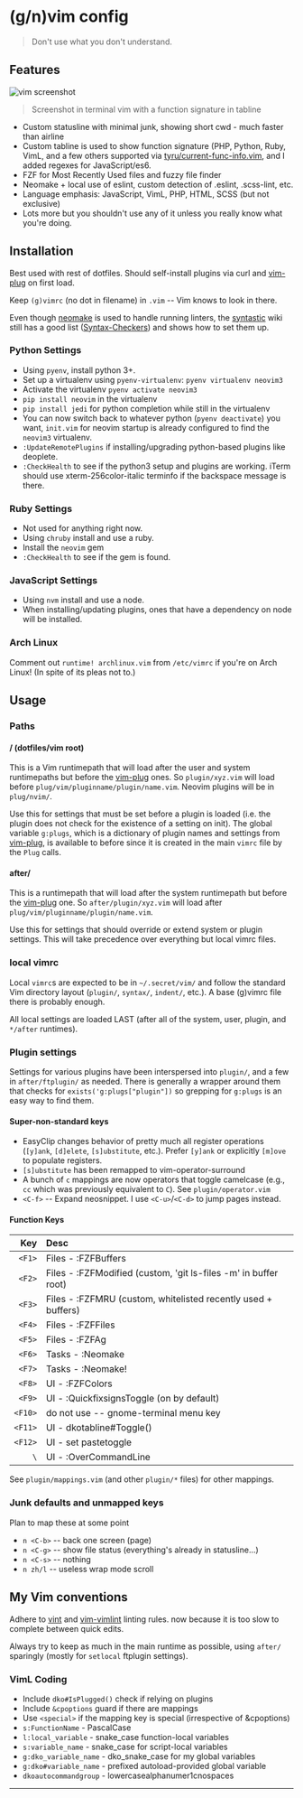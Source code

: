 # (g/n)vim config

> Don't use what you don't understand.

## Features

![vim screenshot][screenshot]
> Screenshot in terminal vim with a function signature in tabline

- Custom statusline with minimal junk, showing short cwd - much faster than
  airline
- Custom tabline is used to show function signature (PHP, Python, Ruby, VimL,
  and a few others supported via [tyru/current-func-info.vim], and I added
  regexes for JavaScript/es6.
- FZF for Most Recently Used files and fuzzy file finder
- Neomake + local use of eslint, custom detection of .eslint, .scss-lint,
  etc.
- Language emphasis: JavaScript, VimL, PHP, HTML, SCSS (but not exclusive)
- Lots more but you shouldn't use any of it unless you really know what you're
  doing.

## Installation

Best used with rest of dotfiles. Should self-install plugins via curl and
[vim-plug] on first load.

Keep `(g)vimrc` (no dot in filename) in `.vim` -- Vim knows to look in there.

Even though [neomake] is used to handle running linters, the [syntastic] wiki
still has a good list ([Syntax-Checkers]) and shows how to set them up.

### Python Settings

- Using `pyenv`, install python 3+.
- Set up a virtualenv using `pyenv-virtualenv`: `pyenv virtualenv neovim3`
- Activate the virtualenv `pyenv activate neovim3`
- `pip install neovim` in the virtualenv
- `pip install jedi` for python completion while still in the virtualenv
- You can now switch back to whatever python (`pyenv deactivate`) you want,
  `init.vim` for neovim startup is already configured to find the `neovim3`
  virtualenv.
- `:UpdateRemotePlugins` if installing/upgrading python-based plugins like
  deoplete.
- `:CheckHealth` to see if the python3 setup and plugins are working. iTerm
  should use xterm-256color-italic terminfo if the backspace message is there.

### Ruby Settings

- Not used for anything right now.
- Using `chruby` install and use a ruby.
- Install the `neovim` gem
- `:CheckHealth` to see if the gem is found.

### JavaScript Settings

- Using `nvm` install and use a node.
- When installing/updating plugins, ones that have a dependency on node will
  be installed.

### Arch Linux

Comment out `runtime! archlinux.vim` from `/etc/vimrc` if you're on Arch Linux!
(In spite of its pleas not to.)

## Usage

### Paths

#### / (dotfiles/vim root)

This is a Vim runtimepath that will load after the user and system runtimepaths
but before the [vim-plug] ones. So `plugin/xyz.vim` will load before
`plug/vim/pluginname/plugin/name.vim`. Neovim plugins will be in `plug/nvim/`.

Use this for settings that must be set before a plugin is loaded (i.e. the
plugin does not check for the existence of a setting on init). The global
variable `g:plugs`, which is a dictionary of plugin names and settings from
[vim-plug], is available to before since it is created in the main `vimrc` file
by the `Plug` calls.

#### after/

This is a runtimepath that will load after the system runtimepath but before
the [vim-plug] one. So `after/plugin/xyz.vim` will load after
`plug/vim/pluginname/plugin/name.vim`.

Use this for settings that should override or extend system or plugin settings.
This will take precedence over everything but local vimrc files.

### local vimrc

Local `vimrc`s are expected to be in `~/.secret/vim/` and follow the standard
Vim directory layout (`plugin/`, `syntax/`, `indent/`, etc.). A base (g)vimrc
file there is probably enough.

All local settings are loaded LAST (after all of the system, user, plugin, and
`*/after` runtimes).

### Plugin settings

Settings for various plugins have been interspersed into `plugin/`, and a few
in `after/ftplugin/` as needed. There is generally a wrapper around them that
checks for `exists('g:plugs["plugin"])` so grepping for `g:plugs` is an easy
way to find them.

#### Super-non-standard keys

- EasyClip changes behavior of pretty much all register operations (`[y]ank`,
  `[d]elete`, `[s]ubstitute`, etc.). Prefer `[y]ank` or explicitly `[m]ove` to
  populate registers.
- `[s]ubstitute` has been remapped to vim-operator-surround
- A bunch of `c` mappings are now operators that toggle camelcase (e.g., `cc`
  which was previously equivalent to `C`). See `plugin/operator.vim`
- `<C-f>` -- Expand neosnippet. I use `<C-u>`/`<C-d>` to jump pages instead.

#### Function Keys

|     Key | Desc                                                               |
| ------: | :----------------------------------------------------------------- |
| `<F1>`  | Files - :FZFBuffers |
| `<F2>`  | Files - :FZFModified (custom, 'git ls-files -m' in buffer root) |
| `<F3>`  | Files - :FZFMRU (custom, whitelisted recently used + buffers) |
| `<F4>`  | Files - :FZFFiles |
| `<F5>`  | Files - :FZFAg |
| `<F6>`  | Tasks - :Neomake |
| `<F7>`  | Tasks - :Neomake! |
| `<F8>`  | UI - :FZFColors |
| `<F9>`  | UI - :QuickfixsignsToggle (on by default) |
| `<F10>` | do not use -- gnome-terminal menu key |
| `<F11>` | UI - dkotabline#Toggle() |
| `<F12>` | UI - set pastetoggle |
| `\`     | UI - :OverCommandLine |

See `plugin/mappings.vim` (and other `plugin/*` files) for other mappings.

### Junk defaults and unmapped keys

Plan to map these at some point

- `n <C-b>` -- back one screen (page)
- `n <C-g>` -- show file status (everything's already in statusline...)
- `n <C-s>` -- nothing
- `n zh/l`  -- useless wrap mode scroll

## My Vim conventions

Adhere to [vint](https://github.com/Kuniwak/vint) and
[vim-vimlint](https://github.com/syngan/vim-vimlint) linting rules.
now because it is too slow to complete between quick edits.

Always try to keep as much in the main runtime as possible, using `after/`
sparingly (mostly for `setlocal` ftplugin settings).

### VimL Coding

- Include `dko#IsPlugged()` check if relying on plugins
- Include `&cpoptions` guard if there are mappings
- Use `<special>` if the mapping key is special (irrespective of &cpoptions)
- `s:FunctionName` - PascalCase
- `l:local_variable` - snake_case function-local variables
- `s:variable_name` - snake_case for script-local variables
- `g:dko_variable_name` - dko_snake_case for my global variables
- `g:dko#variable_name` - prefixed autoload-provided global variable
- `dkoautocommandgroup` - lowercasealphanumer1cnospaces

----

[screenshot]: https://cloud.githubusercontent.com/assets/609213/19456070/cd2eeeec-948d-11e6-8fda-dad580c17c0a.png
[Syntax-Checkers]: https://github.com/scrooloose/syntastic/wiki/Syntax-Checkers
[syntastic]: https://github.com/scrooloose/syntastic
[neomake]: https://github.com/neomake/neomake
[vim-plug]: https://github.com/junegunn/vim-plug
[tyru/current-func-info.vim]: https://github.com/tyru/current-func-info.vim
[jeetsukumaran/vim-gazetteer]: https://github.com/jeetsukumaran/vim-gazetteer
